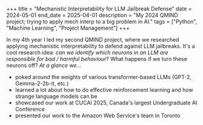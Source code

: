 +++
title = "Mechanistic Interpretability for LLM Jailbreak Defense"
date = 2024-05-01
end_date = 2025-04-01
description = "My 2024 QMIND project; trying to apply mech interp to a big problem in AI."
tags = ["Python", "Machine Learning", "Project Management"]
+++

In my 4th year I led my second QMIND project, where we researched applying mechanistic interpretability to defend against LLM jailbreaks. It's a cool research idea: *can we identify which neurons in an LLM are responsible for bad / harmful behaviour*? What happens if we turn these neurons off? *At a glance we...*

- poked around the weights of various transformer-based LLMs (GPT-2, Gemma-2-2b-it, etc.)
- learned a lot about how to do effective reinforcement learning and how strange language models can be
- showcased our work at CUCAI 2025, Canada's largest Undergraduate AI Conference
- presented our work to the Amazon Web Service's team in Toronto

